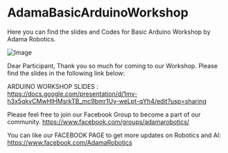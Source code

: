 # AdamaBasicArduinoWorkshop
Here you can find the slides and Codes for Basic Arduino Workshop by Adama Robotics.

![Image](http://https://github.com/mahadi117/AdamaBasicArduinoWorkshop/blob/master/Adama%20Arduino%20Workshop%20Basic%20Promotion.png)


Dear Participant, 
Thank you so much for coming to our Workshop. Please find the slides in the following link below: 

ARDUINO WORKSHOP SLIDES :
https://docs.google.com/presentation/d/1mv-h3x5qkvCMwHlHMsrkTB_mc9bmr1Uy-weLpt-qYh4/edit?usp=sharing 

Please feel free to join our Facebook Group to become a part of our community. 
https://www.facebook.com/groups/adamarobotics/ 

You can like our FACEBOOK PAGE to get more updates on Robotics and AI:
https://www.facebook.com/AdamaRobotics  

